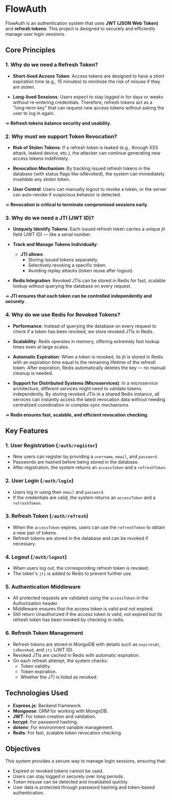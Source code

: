 # FlowAuth

FlowAuth is an authentication system that uses **JWT (JSON Web Token)** and **refresh tokens**. This project is designed to securely and efficiently manage user login sessions.

## Core Principles
### 1. Why do we need a Refresh Token?
- **Short-lived Access Token**:
    Access tokens are designed to have a short expiration time (e.g., 15 minutes) to minimize the risk of misuse if they are stolen.

- **Long-lived Sessions**:
    Users expect to stay logged in for days or weeks without re-entering credentials.
    Therefore, refresh tokens act as a "long-term key" that can request new access tokens without asking the user to log in again.

➔ **Refresh tokens balance security and usability**.

### 2. Why must we support Token Revocation?
- **Risk of Stolen Tokens**:
    If a refresh token is leaked (e.g., through XSS attack, leaked device, etc.), the attacker can continue generating new access tokens indefinitely.

- **Revocation Mechanism**:
    By tracking issued refresh tokens in the database (with status flags like isRevoked), the system can immediately invalidate any stolen token.

- **User Control**:
    Users can manually logout to revoke a token, or the server can auto-revoke if suspicious behavior is detected.

➔ **Revocation is critical to terminate compromised sessions early**.

### 3. Why do we need a JTI (JWT ID)?
- **Uniquely Identify Tokens**:
    Each issued refresh token carries a unique jti field (JWT ID) — like a serial number.

- **Track and Manage Tokens Individually**:
  + **JTI allows**:
      + Storing issued tokens separately.
      + Selectively revoking a specific token.
      + Avoiding replay attacks (token reuse after logout).

- **Redis Integration**:
    Revoked JTIs can be stored in Redis for fast, scalable lookup without querying the database on every request.

➔ **JTI ensures that each token can be controlled independently and securely**.

### 4. Why do we use Redis for Revoked Tokens?
   - **Performance**: Instead of querying the database on every request to check if a token has been revoked, we store revoked JTIs in Redis.

  -  **Scalability**: Redis operates in memory, offering extremely fast lookup times even at large scales.

  - **Automatic Expiration**: When a token is revoked, its jti is stored in Redis with an expiration time equal to the remaining lifetime of the refresh token. After expiration, Redis automatically deletes the key — no manual cleanup is needed.
  - **Support for Distributed Systems (Microservices)**: In a microservice architecture, different services might need to validate tokens independently. By storing revoked JTIs in a shared Redis instance, all services can instantly access the latest revocation data without needing centralized coordination or complex sync mechanisms.

  ➔ **Redis ensures fast, scalable, and efficient revocation checking.**

  
## Key Features

### 1. User Registration (`/auth/register`)
- New users can register by providing a `username`, `email`, and `password`.
- Passwords are hashed before being stored in the database.
- After registration, the system returns an `accessToken` and a `refreshToken`.

### 2. User Login (`/auth/login`)
- Users log in using their `email` and `password`.
- If the credentials are valid, the system returns an `accessToken` and a `refreshToken`.

### 3. Refresh Token (`/auth/refresh`)
- When the `accessToken` expires, users can use the `refreshToken` to obtain a new pair of tokens.
- Refresh tokens are stored in the database and can be revoked if necessary.

### 4. Logout (`/auth/logout`)
- When users log out, the corresponding refresh token is revoked.
- The token's `jti` is added to Redis to prevent further use.

### 5. Authentication Middleware
- All protected requests are validated using the `accessToken` in the Authorization header.
- Middleware ensures that the access token is valid and not expired.
- Still return Unauthorized if the access token is valid, not expired but its refresh token has been invoked by checking in redis.


### 6. Refresh Token Management
- Refresh tokens are stored in MongoDB with details such as `expiresAt`, `isRevoked`, and `jti` (JWT ID).
- Revoked JTIs are cached in Redis with automatic expiration.
- On each refresh attempt, the system checks:
    + Token validity.
    + Token expiration.
    + Whether the JTI is listed as revoked.

## Technologies Used
- **Express.js**: Backend framework.
- **Mongoose**: ORM for working with MongoDB.
- **JWT**: For token creation and validation.
- **bcrypt**: For password hashing.
- **dotenv**: For environment variable management.
- **Redis**: For fast, scalable token revocation checking.

## Objectives
This system provides a secure way to manage login sessions, ensuring that:
- Expired or revoked tokens cannot be used.
- Users can stay logged in securely over long periods.
- Token misuse can be detected and invalidated quickly.
- User data is protected through password hashing and token-based authentication.
